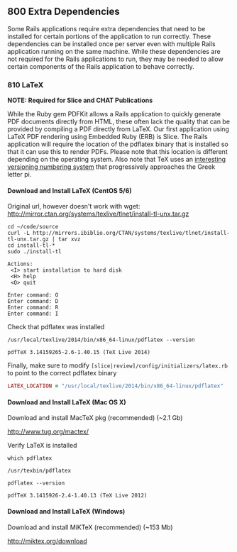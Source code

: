 ## 800 Extra Dependencies

Some Rails applications require extra dependencies that need to be installed for certain portions of the application to run correctly. These dependencies can be installed once per server even with multiple Rails application running on the same machine. While these dependencies are not required for the Rails applications to run, they may be needed to allow certain components of the Rails application to behave correctly.

### 810 LaTeX

**NOTE: Required for Slice and CHAT Publications**

While the Ruby gem PDFKit allows a Rails application to quickly generate PDF documents directly from HTML, these often lack the quality that can be provided by compiling a PDF directly from LaTeX. Our first application using LaTeX PDF rendering using Embedded Ruby (ERB) is Slice. The Rails application will require the location of the pdflatex binary that is installed so that it can use this to render PDFs. Please note that this location is different depending on the operating system. Also note that TeX uses an [interesting versioning numbering system](http://en.wikipedia.org/wiki/Software_versioning#TeX) that progressively approaches the Greek letter pi.

#### Download and Install LaTeX (CentOS 5/6)

Original url, however doesn't work with wget: http://mirror.ctan.org/systems/texlive/tlnet/install-tl-unx.tar.gz

```
cd ~/code/source
curl -L http://mirrors.ibiblio.org/CTAN/systems/texlive/tlnet/install-tl-unx.tar.gz | tar xvz
cd install-tl-*
sudo ./install-tl

Actions:
 <I> start installation to hard disk
 <H> help
 <Q> quit

Enter command: O
Enter command: D
Enter command: R
Enter command: I
```

Check that pdflatex was installed

```
/usr/local/texlive/2014/bin/x86_64-linux/pdflatex --version
```

```console
pdfTeX 3.14159265-2.6-1.40.15 (TeX Live 2014)
```

Finally, make sure to modify `[slice|review]/config/initializers/latex.rb` to point to the correct pdflatex binary

```ruby
LATEX_LOCATION = "/usr/local/texlive/2014/bin/x86_64-linux/pdflatex"
```

#### Download and Install LaTeX (Mac OS X)

Download and install MacTeX pkg (recommended)  (~2.1 Gb)

  http://www.tug.org/mactex/

Verify LaTeX is installed

```
which pdflatex
```

```console
/usr/texbin/pdflatex
```

```
pdflatex --version
```

```console
pdfTeX 3.1415926-2.4-1.40.13 (TeX Live 2012)
```

#### Download and Install LaTeX (Windows)

Download and install MiKTeX (recommended) (~153 Mb)

  http://miktex.org/download
